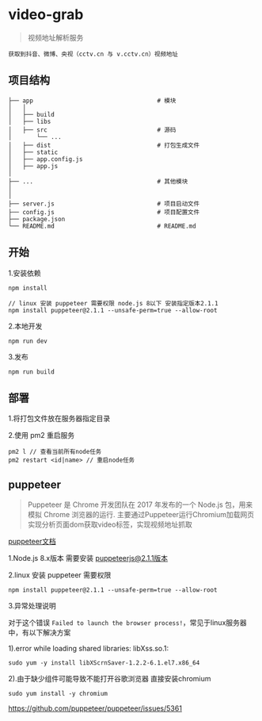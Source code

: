 # video-grab

> 视频地址解析服务

```
获取到抖音、微博、央视（cctv.cn 与 v.cctv.cn）视频地址
```

## 项目结构
```
├── app                                   # 模块
│   │
│   ├── build                             
│   ├── libs
│   ├── src                               # 源码
│       └── ...
│   ├── dist                              # 打包生成文件
│   ├── static
│   ├── app.config.js
│   ├── app.js
│   
├── ...                                   # 其他模块  
│ 
│ 
├── server.js                             # 项目启动文件
├── config.js                             # 项目配置文件
├── package.json                          
└── README.md                             # README.md

```
## 开始

1.安装依赖
```
npm install

// linux 安装 puppeteer 需要权限 node.js 8以下 安装指定版本2.1.1
npm install puppeteer@2.1.1 --unsafe-perm=true --allow-root
```
2.本地开发
```
npm run dev
```
3.发布
```
npm run build
```

## 部署

1.将打包文件放在服务器指定目录


2.使用 pm2 重启服务

```
pm2 l // 查看当前所有node任务
pm2 restart <id|name> // 重启node任务
```
## puppeteer

> Puppeteer 是 Chrome 开发团队在 2017 年发布的一个 Node.js 包，用来模拟 Chrome 浏览器的运行.
>主要通过Puppeteer运行Chromium加载网页实现分析页面dom获取video标签，实现视频地址抓取

[puppeteer文档](http://www.puppeteerjs.com/#?product=Puppeteer&version=v13.1.1&show=api-class-puppeteer)

1.Node.js 8.x版本 需要安装 puppeteerjs@2.1.1版本

2.linux 安装 puppeteer 需要权限

```
npm install puppeteer@2.1.1 --unsafe-perm=true --allow-root
```

3.异常处理说明

对于这个错误 `Failed to launch the browser process!`，常见于linux服务器中，有以下解决方案

1).error while loading shared libraries: libXss.so.1:
```
sudo yum -y install libXScrnSaver-1.2.2-6.1.el7.x86_64
```
2).由于缺少组件可能导致不能打开谷歌浏览器 直接安装chromium
```
sudo yum install -y chromium
```
https://github.com/puppeteer/puppeteer/issues/5361